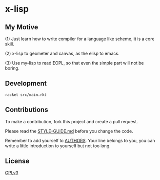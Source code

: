 # x-lisp

## My Motive

(1) Just learn how to write compiler
for a language like scheme,
it is a core skill.

(2) x-lisp to geometer and canvas,
as the elisp to emacs.

(3) Use my-lisp to read EOPL,
so that even the simple part will not be boring.

## Development

```shell
racket src/main.rkt
```

## Contributions

To make a contribution, fork this project and create a pull request.

Please read the [STYLE-GUIDE.md](STYLE-GUIDE.md) before you change the code.

Remember to add yourself to [AUTHORS](AUTHORS).
Your line belongs to you, you can write a little
introduction to yourself but not too long.

## License

[GPLv3](LICENSE)
